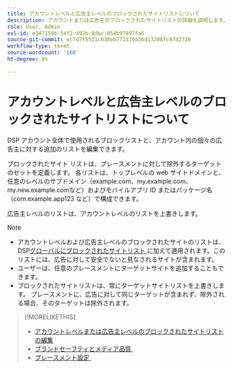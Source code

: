 ```yaml
---
title: アカウントレベルと広告主レベルのブロックされたサイトリストについて
description: アカウントまたは広告主のブロックされたサイトリストの詳細を説明します。
role: User, Admin
exl-id: e147159b-54f2-492b-8dbc-054b97897fa6
source-git-commit: ec7d7f5531c038eb772339a36d13208fc97d2728
workflow-type: tm+mt
source-wordcount: '168'
ht-degree: 0%

---
```


# アカウントレベルと広告主レベルのブロックされたサイトリストについて

DSP アカウント全体で使用されるブロックリストと、アカウント内の個々の広告主に対する追加のリストを編集できます。

ブロックされたサイト リストは、プレースメントに対して除外するターゲットのセットを定義します。 各リストは、トップレベルの web サイトドメインと、任意のレベルのサブドメイン（example.com、my.example.com、my.new.example.comなど）およびモバイルアプリ ID またはパッケージ名（com.example.app123 など）で構成できます。

広告主レベルのリストは、アカウントレベルのリストを上書きします。

>[!NOTE]
>
>* アカウントレベルおよび広告主レベルのブロックされたサイトのリストは、DSP [&#x200B; グローバルにブロックされたサイトリスト &#x200B;](/help/dsp/introduction/features/brand-safety-media-quality.md#global-blocked-sites) に加えて適用されます。このリストには、広告に対して安全でないと見なされるサイトが含まれます。
>* ユーザーは、任意のプレースメントにターゲットサイトを追加することもできます。
>* ブロックされたサイトリストは、常にターゲットサイトリストを上書きします。 プレースメントに、広告に対して同じターゲットが含まれず、除外される場合、そのターゲットは除外されます。

>[!MORELIKETHIS]
>
>* [&#x200B; アカウントレベルまたは広告主レベルのブロックされたサイトリストの編集 &#x200B;](/help/dsp/admin/blocked-sites-list-edit.md)
>* [&#x200B; ブランドセーフティとメディア品質 &#x200B;](/help/dsp/introduction/features/brand-safety-media-quality.md)
>* [&#x200B; プレースメント設定 &#x200B;](/help/dsp/campaign-management/placements/placement-settings.md)
